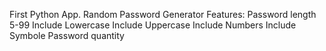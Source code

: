 First Python App.
Random Password Generator 
Features:
Password length 5-99
Include Lowercase
Include Uppercase
Include Numbers
Include Symbole
Password quantity